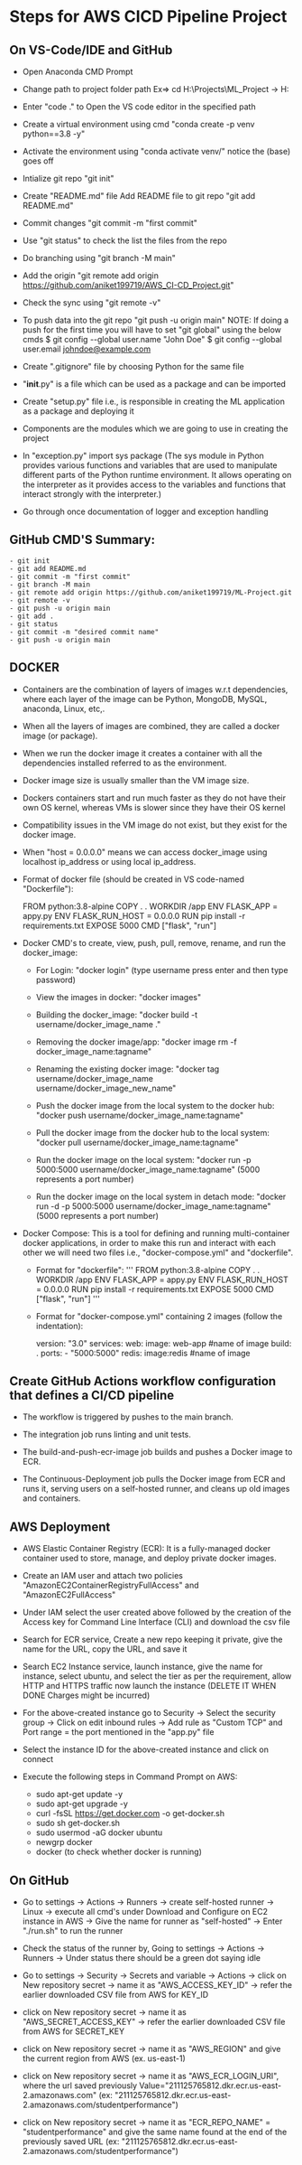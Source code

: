 # Steps for AWS CICD Pipeline Project 

## On VS-Code/IDE and GitHub

- Open Anaconda CMD Prompt

- Change path to project folder path
    Ex=> cd H:\Projects\ML_Project -> H:

- Enter "code ." to Open the VS code editor in the specified path

- Create a virtual environment using cmd "conda create -p venv python==3.8 -y" 

- Activate the environment using "conda activate venv/" notice the (base) goes off

- Intialize git repo "git init"

- Create "README.md" file
    Add README file to git repo "git add README.md"

- Commit changes "git commit -m "first commit"

- Use "git status" to check the list the files from the repo

- Do branching using "git branch -M main" 

- Add the origin "git remote add origin https://github.com/aniket199719/AWS_CI-CD_Project.git"

- Check the sync using "git remote -v"

- To push data into the git repo "git push -u origin main" 
    NOTE: If doing a push for the first time you will have to set "git global" using the below cmds
        $ git config --global user.name "John Doe"
        $ git config --global user.email johndoe@example.com

- Create ".gitignore" file by choosing Python for the same file

- "__init__.py" is a file which can be used as a package and can be imported

- Create "setup.py" file i.e., is responsible in creating the ML application as a package and deploying it

- Components are the modules which we are going to use in creating the project

- In "exception.py" import sys package (The sys module in Python provides various functions and variables that are used to manipulate different parts of the Python runtime environment. It allows operating on the interpreter as it provides access to the variables and functions that interact strongly with the interpreter.)

- Go through once documentation of logger and exception handling

## GitHub CMD'S Summary:
	- git init
	- git add README.md
	- git commit -m "first commit"
	- git branch -M main
	- git remote add origin https://github.com/aniket199719/ML-Project.git
	- git remote -v
	- git push -u origin main
	- git add .
	- git status
	- git commit -m "desired commit name"
	- git push -u origin main


## DOCKER 

- Containers are the combination of layers of images w.r.t dependencies, where each layer of the image can be Python, MongoDB, MySQL, anaconda, Linux, etc,.

- When all the layers of images are combined, they are called a docker image (or package).

- When we run the docker image it creates a container with all the dependencies installed referred to as the environment.

- Docker image size is usually smaller than the VM image size.

- Dockers containers start and run much faster as they do not have their own OS kernel, whereas VMs is slower since they have their OS kernel

- Compatibility issues in the VM image do not exist, but they exist for the docker image.

- When "host = 0.0.0.0" means we can access docker_image using localhost ip_address or using local ip_address.

- Format of docker file (should be created in VS code-named "Dockerfile"):

	FROM python:3.8-alpine
	COPY . .
	WORKDIR /app
	ENV FLASK_APP = appy.py
	ENV FLASK_RUN_HOST = 0.0.0.0
	RUN pip install -r requirements.txt
	EXPOSE 5000
	CMD ["flask", "run"]

- Docker CMD's to create, view, push, pull, remove, rename, and run the docker_image:

	- For Login: "docker login" (type username press enter and then type password)

	- View the images in docker: "docker images"

	- Building the docker_image: "docker build -t username/docker_image_name ."

	- Removing the docker image/app: "docker image rm -f docker_image_name:tagname" 

	- Renaming the existing docker image: "docker tag username/docker_image_name username/docker_image_new_name" 

	- Push the docker image from the local system to the docker hub: "docker push username/docker_image_name:tagname" 

	- Pull the docker image from the docker hub to the local system: "docker pull username/docker_image_name:tagname" 

	- Run the docker image on the local system: "docker run -p 5000:5000 username/docker_image_name:tagname" (5000 represents a port number)

	- Run the docker image on the local system in detach mode: "docker run -d -p 5000:5000 username/docker_image_name:tagname" (5000 represents a port number)

- Docker Compose: This is a tool for defining and running multi-container docker applications, in order to make this run and interact with each other we will need two files i.e., "docker-compose.yml" and "dockerfile". 
 
 	- Format for "dockerfile":
		'''
 		FROM python:3.8-alpine
		COPY . .
		WORKDIR /app
		ENV FLASK_APP = appy.py
		ENV FLASK_RUN_HOST = 0.0.0.0
		RUN pip install -r requirements.txt
		EXPOSE 5000
		CMD ["flask", "run"]
		'''
	- Format for "docker-compose.yml" containing 2 images (follow the indentation):

		version: "3.0"
		services:
			web:
				image: web-app   #name of image
				build: .
				ports:
					- "5000:5000"
				redis:
					image:redis  #name of image



## Create GitHub Actions workflow configuration that defines a CI/CD pipeline  

- The workflow is triggered by pushes to the main branch.

- The integration job runs linting and unit tests.

- The build-and-push-ecr-image job builds and pushes a Docker image to ECR.

- The Continuous-Deployment job pulls the Docker image from ECR and runs it, serving users on a self-hosted runner, and cleans up old images and containers.



## AWS Deployment 

- AWS Elastic Container Registry (ECR): It is a fully-managed docker container used to store, manage, and deploy private docker images. 

- Create an IAM user and attach two policies "AmazonEC2ContainerRegistryFullAccess" and "AmazonEC2FullAccess"

- Under IAM select the user created above followed by the creation of the Access key for Command Line Interface (CLI) and download the csv file

- Search for ECR service, Create a new repo keeping it private, give the name for the URL, copy the URL, and save it

- Search EC2 Instance service, launch instance, give the name for instance, select ubuntu, and select the tier as per the requirement, allow HTTP and HTTPS traffic now launch the instance (DELETE IT WHEN DONE Charges might be incurred)

- For the above-created instance go to Security -> Select the security group -> Click on edit inbound rules -> Add rule as "Custom TCP" and Port range = the port mentioned in the "app.py" file

- Select the instance ID for the above-created instance and click on connect 

- Execute the following steps in Command Prompt on AWS:
    - sudo apt-get update -y
    - sudo apt-get upgrade -y
    - curl -fsSL https://get.docker.com -o get-docker.sh
    - sudo sh get-docker.sh
    - sudo usermod -aG docker ubuntu
    - newgrp docker
	- docker (to check whether docker is running)
	

## On GitHub

- Go to settings -> Actions -> Runners -> create self-hosted runner -> Linux -> execute all cmd's under Download and Configure on EC2 instance in AWS -> Give the name for runner as "self-hosted" -> Enter "./run.sh" to run the runner

- Check the status of the runner by, Going to settings -> Actions -> Runners -> Under status there should be a green dot saying idle

- Go to settings -> Security -> Secrets and variable -> Actions -> click on New repository secret -> name it as "AWS_ACCESS_KEY_ID" -> refer the earlier downloaded CSV file from AWS for KEY_ID 
	
- click on New repository secret -> name it as "AWS_SECRET_ACCESS_KEY" -> refer the earlier downloaded CSV file from AWS for SECRET_KEY

- click on New repository secret -> name it as "AWS_REGION" and give the current region from AWS (ex. us-east-1) 

- click on New repository secret -> name it as "AWS_ECR_LOGIN_URI", where the url saved previously Value="211125765812.dkr.ecr.us-east-2.amazonaws.com" (ex: "211125765812.dkr.ecr.us-east-2.amazonaws.com/studentperformance")

- click on New repository secret -> name it as "ECR_REPO_NAME" = "studentperformance" and give the same name found at the end of the previously saved URL (ex: "211125765812.dkr.ecr.us-east-2.amazonaws.com/studentperformance")	
